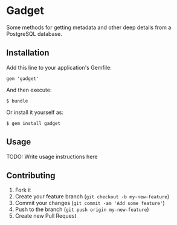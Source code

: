 # Gadget

Some methods for getting metadata and other deep details from a PostgreSQL database.

## Installation

Add this line to your application's Gemfile:

    gem 'gadget'

And then execute:

    $ bundle

Or install it yourself as:

    $ gem install gadget

## Usage

TODO: Write usage instructions here

## Contributing

1. Fork it
2. Create your feature branch (`git checkout -b my-new-feature`)
3. Commit your changes (`git commit -am 'Add some feature'`)
4. Push to the branch (`git push origin my-new-feature`)
5. Create new Pull Request

